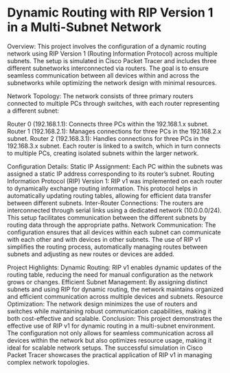 # Dynamic Routing with RIP Version 1 in a Multi-Subnet Network
Overview:
This project involves the configuration of a dynamic routing network using RIP Version 1 (Routing Information Protocol) across multiple subnets. The setup is simulated in Cisco Packet Tracer and includes three different subnetworks interconnected via routers. The goal is to ensure seamless communication between all devices within and across the subnetworks while optimizing the network design with minimal resources.

Network Topology:
The network consists of three primary routers connected to multiple PCs through switches, with each router representing a different subnet:

Router 0 (192.168.1.1): Connects three PCs within the 192.168.1.x subnet.
Router 1 (192.168.2.1): Manages connections for three PCs in the 192.168.2.x subnet.
Router 2 (192.168.3.1): Handles connections for three PCs in the 192.168.3.x subnet.
Each router is linked to a switch, which in turn connects to multiple PCs, creating isolated subnets within the larger network.

Configuration Details:
Static IP Assignment: Each PC within the subnets was assigned a static IP address corresponding to its router’s subnet.
Routing Information Protocol (RIP) Version 1: RIP v1 was implemented on each router to dynamically exchange routing information. This protocol helps in automatically updating routing tables, allowing for efficient data transfer between different subnets.
Inter-Router Connections: The routers are interconnected through serial links using a dedicated network (10.0.0.0/24). This setup facilitates communication between the different subnets by routing data through the appropriate paths.
Network Communication:
The configuration ensures that all devices within each subnet can communicate with each other and with devices in other subnets. The use of RIP v1 simplifies the routing process, automatically managing routes between subnets and adjusting as new routes or devices are added.

Project Highlights:
Dynamic Routing: RIP v1 enables dynamic updates of the routing table, reducing the need for manual configuration as the network grows or changes.
Efficient Subnet Management: By assigning distinct subnets and using RIP for dynamic routing, the network maintains organized and efficient communication across multiple devices and subnets.
Resource Optimization: The network design minimizes the use of routers and switches while maintaining robust communication capabilities, making it both cost-effective and scalable.
Conclusion:
This project demonstrates the effective use of RIP v1 for dynamic routing in a multi-subnet environment. The configuration not only allows for seamless communication across all devices within the network but also optimizes resource usage, making it ideal for scalable network setups. The successful simulation in Cisco Packet Tracer showcases the practical application of RIP v1 in managing complex network topologies.
